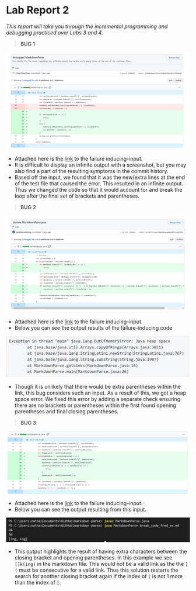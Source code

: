 # Lab Report 2

*This report will take you through the incremental programming and debugging practiced over Labs 3 and 4.*

> **BUG 1**

![Image](bug1SolutionScreenshot.PNG)

- Attached here is the [link](https://github.com/ChooChooChao/markdown-parse/commit/0f04bfd5aa2b037a428ffc4691d053719b1ef6df#diff-0c888627ccb44d27a24ecdede12f8e703504fd7bd52d792866fe2a3e33b8622a) to the failure inducing-input. 
- It is difficult to display an infinite output with a screenshot, but you may also find a part of the resulting symptoms in the commit history.
- Based off the input, we found that it was the new/extra lines at the end of the test file that caused the error. This resulted in an infinite output. Thus we changed the code so that it would account for and break the loop after the final set of brackets and parentheses. 


> **BUG 2**

![Image](bug2SolutionScreenshot.PNG)

- Attached here is the [link](https://github.com/jonathanaduong/markdown-parse/commit/1f240c328cf956799750a4deb08f3efdf1dc2533) to the failure inducing-input. 
- Below you can see the output results of the failure-inducing code

![Imaga](outputErrorForBug2.PNG)

- Though it is unlikely that there would be extra parentheses within the link, this bug considers such an input. As a result of this, we got a heap space error. We fixed this error by adding a separate check ensuring there are no brackets or parentheses within the first found opening parentheses and final closing parentheses.


> **BUG 3**

![Image](bug3SolutionScreenshot.PNG)

- Attached here is the [link](https://github.com/P2fryang/markdown-parse/commit/ff5cb42e601252cf2358e845fa64f17788dc591f) to the failure inducing-input.
- Below you can see the output resulting from this input.

![Image](outputErrorForBug3.PNG)

- This output highlights the result of having extra characters between the closing bracket and opening parentheses. In this example we see ```[]k(ing)``` in the markdown file. This would not be a valid link as the the ```](``` must be consecutive for a valid link. Thus this solution restarts the search for another closing bracket again if the index of ```(``` is not 1 more than the index of ```[```. 
